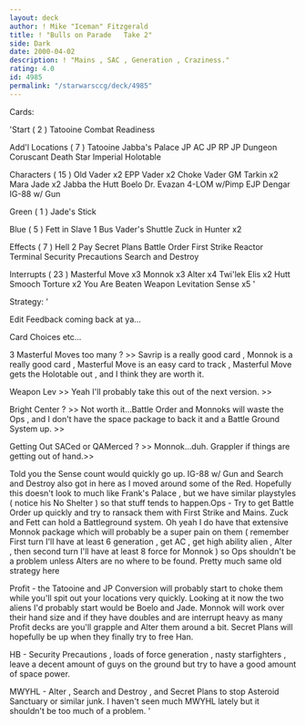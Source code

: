 ```yaml
---
layout: deck
author: ! Mike "Iceman" Fitzgerald
title: ! "Bulls on Parade   Take 2"
side: Dark
date: 2000-04-02
description: ! "Mains , SAC , Generation , Craziness."
rating: 4.0
id: 4985
permalink: "/starwarsccg/deck/4985"
---
```

Cards: 

'Start  ( 2 )
Tatooine
Combat Readiness

Add'l Locations  ( 7 )
Tatooine  Jabba's Palace
JP  AC
JP  RP
JP  Dungeon
Coruscant
Death Star
Imperial Holotable

Characters  ( 15 )
Old Vader x2
EPP Vader x2
Choke Vader
GM Tarkin x2
Mara Jade x2
Jabba the Hutt
Boelo
Dr. Evazan
4-LOM w/Pimp
EJP Dengar
IG-88 w/ Gun

Green  ( 1 )
Jade's Stick

Blue  ( 5 )
Fett in Slave 1
Bus
Vader's Shuttle
Zuck in Hunter x2

Effects  ( 7 )
Hell 2 Pay
Secret Plans
Battle Order
First Strike
Reactor Terminal
Security Precautions
Search and Destroy

Interrupts  ( 23 )
Masterful Move x3
Monnok x3
Alter x4
Twi'lek
Elis x2
Hutt Smooch
Torture x2
You Are Beaten
Weapon Levitation
Sense  x5 '

Strategy: '

Edit  Feedback coming back at ya...

Card Choices etc...

3 Masterful Moves too many ? >> Savrip is a really good card , Monnok is a really good card ,
Masterful Move is an easy card to track , Masterful Move gets the Holotable out , and I think they
are worth it.

Weapon Lev >> Yeah I'll probably take this out of the next version. >>

Bright Center ? >> Not worth it...Battle Order and Monnoks will waste the Ops , and I don't have
the space package to back it and a Battle Ground System up.  >>

Getting Out SACed or QAMerced ? >> Monnok...duh. Grappler if things are getting out of hand.>>

Told you the Sense count would quickly go up. IG-88 w/ Gun and Search and Destroy also got in here as I moved around some of the Red. Hopefully this doesn't look to much like Frank's Palace , but we have similar playstyles ( notice his No Shelter ) so that stuff tends to happen.Ops - Try to get Battle Order up quickly and try to ransack them with First Strike and Mains. Zuck and Fett can hold a Battleground system. Oh yeah I do have that extensive Monnok package which will probably be a super pain on them ( remember  First turn I'll have at least 6 generation , get AC , get high ability alien , Alter , then second turn I'll have at least 8 force for Monnok ) so Ops shouldn't be a problem unless Alters are no where to be found. Pretty much same old strategy here 

Profit - the Tatooine and JP Conversion will probably start to choke them while you'll spit out your locations very quickly. Looking at it now the two aliens I'd probably start would be Boelo and Jade. Monnok will work over their hand size and if they have doubles and are interrupt heavy as many Profit decks are you'll grapple and Alter them around a bit. Secret Plans will hopefully be up when they finally try to free Han.

HB - Security Precautions , loads of force generation , nasty starfighters , leave a decent amount of guys on the ground but try to have a good amount of space power.

MWYHL - Alter , Search and Destroy ,  and Secret Plans to stop Asteroid Sanctuary or similar junk. I haven't seen much MWYHL lately but it shouldn't be too much of a problem.   '
